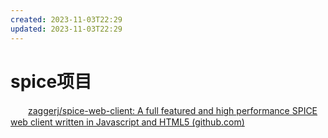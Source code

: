 ```yaml
---
created: 2023-11-03T22:29
updated: 2023-11-03T22:29
---
```

# spice项目

　　[zaggerj/spice-web-client: A full featured and high performance SPICE web client written in Javascript and HTML5 (github.com)](https://github.com/zaggerj/spice-web-client)

　　‍
